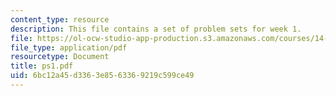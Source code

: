 ```yaml
---
content_type: resource
description: This file contains a set of problem sets for week 1.
file: https://ol-ocw-studio-app-production.s3.amazonaws.com/courses/14-30-introduction-to-statistical-method-in-economics-spring-2006/6bc12a45d3363e8563369219c599ce49_ps1.pdf
file_type: application/pdf
resourcetype: Document
title: ps1.pdf
uid: 6bc12a45-d336-3e85-6336-9219c599ce49
---
```

